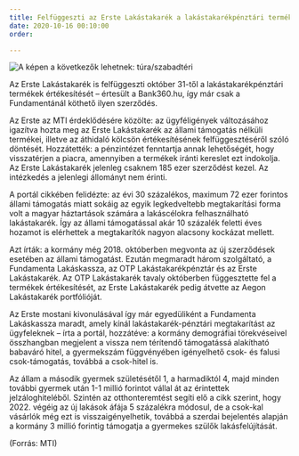```yaml
---
title: Felfüggeszti az Erste Lakástakarék a lakástakarékpénztári termékek értékesítését
date: 2020-10-16 00:10:00
order: 

---
```

![A képen a következők lehetnek: túra/szabadtéri](https://scontent-vie1-1.xx.fbcdn.net/v/t1.0-9/123584214_1079362239163280_184007554644651653_n.png?_nc_cat=103&ccb=2&_nc_sid=730e14&_nc_ohc=cc-DedVMNA4AX-G2R_y&_nc_ht=scontent-vie1-1.xx&oh=30028acfeaad9ef75685fbb4cd1805d5&oe=60236B12)

Az Erste Lakástakarék is felfüggeszti október 31-től a lakástakarékpénztári termékek értékesítését – értesült a Bank360.hu, így már csak a Fundamentánál köthető ilyen szerződés.

Az Erste az MTI érdeklődésére közölte: az ügyféligények változásához igazítva hozta meg az Erste Lakástakarék az állami támogatás nélküli termékei, illetve az áthidaló kölcsön értékesítésének felfüggesztéséről szóló döntését. Hozzátették: a pénzintézet fenntartja annak lehetőségét, hogy visszatérjen a piacra, amennyiben a termékek iránti kereslet ezt indokolja. Az Erste Lakástakarék jelenleg csaknem 185 ezer szerződést kezel. Az intézkedés a jelenlegi állományt nem érinti.

A portál cikkében felidézte: az évi 30 százalékos, maximum 72 ezer forintos állami támogatás miatt sokáig az egyik legkedveltebb megtakarítási forma volt a magyar háztartások számára a lakáscélokra felhasználható lakástakarék. Így az állami támogatással akár 10 százalék feletti éves hozamot is elérhettek a megtakarítók nagyon alacsony kockázat mellett.

Azt írták: a kormány még 2018. októberben megvonta az új szerződések esetében az állami támogatást. Ezután megmaradt három szolgáltató, a Fundamenta Lakáskassza, az OTP Lakástakarékpénztár és az Erste Lakástakarék. Az OTP Lakástakarék tavaly októberben függesztette fel a termékek értékesítését, az Erste Lakástakarék pedig átvette az Aegon Lakástakarék portfólióját.

Az Erste mostani kivonulásával így már egyedüliként a Fundamenta Lakáskassza maradt, amely kínál lakástakarék-pénztári megtakarítást az ügyfeleknek – írta a portál, hozzátéve: a kormány demográfiai törekvéseivel összhangban megjelent a vissza nem térítendő támogatássá alakítható babaváró hitel, a gyermekszám függvényében igényelhető csok- és falusi csok-támogatás, továbbá a csok-hitel is.

Az állam a második gyermek születésétől 1, a harmadiktól 4, majd minden további gyermek után 1-1 millió forintot vállal át az érintettek jelzáloghiteléből. Szintén az otthonteremtést segíti elő a cikk szerint, hogy 2022. végéig az új lakások áfája 5 százalékra módosul, de a csok-kal vásárlók még ezt is visszaigényelhetik, továbbá a szerdai bejelentés alapján a kormány 3 millió forintig támogatja a gyermekes szülők lakásfelújítását.

(Forrás: MTI)